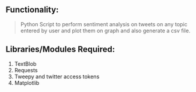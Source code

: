 ## Functionality:
> Python Script to perform sentiment analysis on tweets on any topic entered by user and plot them on graph and also generate a csv file.


## Libraries/Modules Required:
1) TextBlob
2) Requests
3) Tweepy and twitter access tokens
4) Matplotlib


